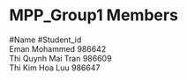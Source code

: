 MPP_Group1 Members 
===================================

#Name               #Student_id  
Eman Mohammed       986642  
Thi Quynh Mai Tran  986609  
Thi Kim Hoa Luu     986647  
